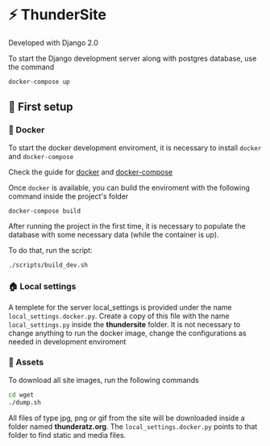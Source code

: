 # ⚡ ThunderSite

Developed with Django 2.0

To start the Django development server along with postgres database, use the command

```sh
docker-compose up
```

## 🎈 First setup

### 🐋 Docker

To start the docker development enviroment, it is necessary to install ```docker``` and ```docker-compose```

Check the guide for [docker](https://docs.docker.com/engine/install/ubuntu/) and [docker-compose](https://docs.docker.com/compose/install/)

Once ```docker``` is available, you can build the enviroment with the following command inside the project's folder

```sh
docker-compose build
```

After running the project in the first time, it is necessary to populate the database with some necessary data (while the container is up).

To do that, run the script:

```sh
./scripts/build_dev.sh
```

### 🏠 Local settings

A templete for the server local_settings is provided under the name ```local_settings.docker.py```. Create a copy of this file with the name ```local_settings.py``` inside the **thundersite** folder. It is not necessary to change anything to run the docker image, change the configurations as needed in development enviroment

### 🍱 Assets

To download all site images, run the following commands

```sh
cd wget
./dump.sh
```

All files of type jpg, png or gif from the site will be downloaded inside a folder named **thunderatz.org**. The ```local_settings.docker.py``` points to that folder to find static and media files.
